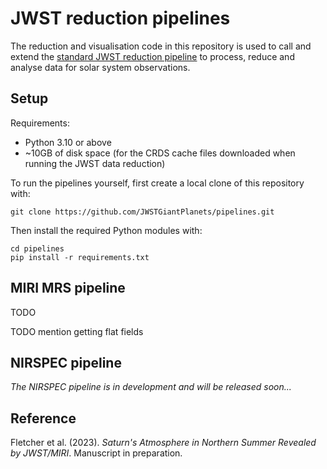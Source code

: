 # JWST reduction pipelines
The reduction and visualisation code in this repository is used to call and extend the [standard JWST reduction pipeline](https://github.com/spacetelescope/jwst/) to process, reduce and analyse data for solar system observations.


## Setup
Requirements:
- Python 3.10 or above
- ~10GB of disk space (for the CRDS cache files downloaded when running the JWST data reduction)

To run the pipelines yourself, first create a local clone of this repository with:
```
git clone https://github.com/JWSTGiantPlanets/pipelines.git
```

Then install the required Python modules with:

```
cd pipelines
pip install -r requirements.txt
```

## MIRI MRS pipeline

TODO 

TODO mention getting flat fields

## NIRSPEC pipeline
_The NIRSPEC pipeline is in development and will be released soon..._


## Reference
Fletcher et al. (2023). _Saturn's Atmosphere in Northern Summer Revealed by JWST/MIRI_. Manuscript in preparation.